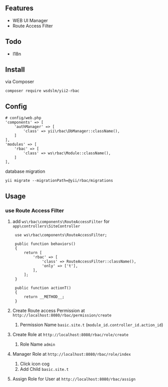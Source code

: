 
## Features ##
- WEB UI Manager
- Route Access Filter

## Todo ##
- I18n

## Install ##
via Composer

    composer require wsdslm/yii2-rbac

## Config ##

    # config/web.php
    'components' => [
        'authManager' => [
            'class' => yii\rbac\DbManager::className(),
        ]
    ],
    'modules' => [
        'rbac' => [
            'class' => ws\rbac\Module::className(),
        ]
    ],

database migration

    yii migrate --migrationPath=@yii/rbac/migrations

## Usage ##

### use Route Access Filter ###
1. add `ws\rbac\components\RouteAccessFilter` for `app\controllers\SiteController`

        use ws\rbac\components\RouteAccessFilter;

        public function behaviors()
        {
            return [
                'rbac' => [
                    'class' => RouteAccessFilter::className(),
                    'only' => ['t'],
                ],
            ];
        }

        public function actionT()
        {
            return __METHOD__;
        }

2. Create Route access Permission at `http://localhost:8080/rbac/permission/create`
    1. Permission Name `basic.site.t` (`module_id.controller_id.action_id`)
3. Create Role at `http://localhost:8080/rbac/role/create`
    1. Role Name `admin`
4. Manager Role at `http://localhost:8080/rbac/role/index`
    1. Click icon cog
    2. Add Child `basic.site.t`
5. Assign Role for User at `http://localhost:8080/rbac/assign`
